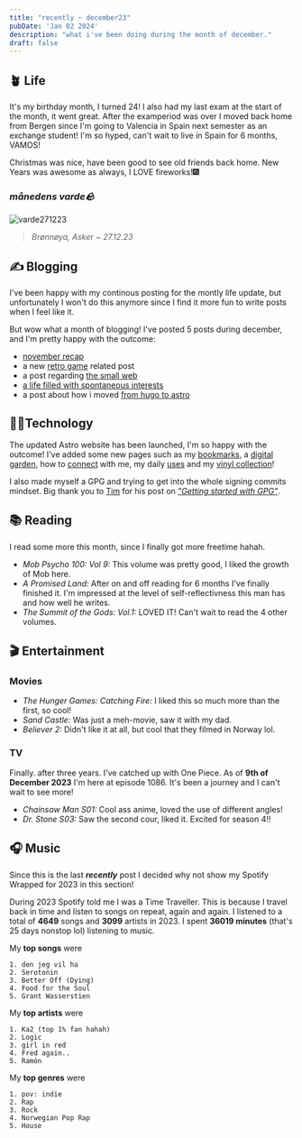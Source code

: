 ```yaml
---
title: "recently ~ december23"
pubDate: 'Jan 02 2024'
description: "what i've been doing during the month of december."
draft: false
---
```


## 🪴 Life

It's my birthday month, I turned 24! I also had my last exam at the start of the month, it went great. After the examperiod was over I moved back home from Bergen since I'm going to Valencia in Spain next semester as an exchange student! I'm so hyped, can't wait to live in Spain for 6 months, VAMOS!

Christmas was nice, have been good to see old friends back home. New Years was awesome as always, I LOVE fireworks!🎆

### _månedens varde🪨_

![varde271223](/img/varder/varde271223.webp)

> *Brønnøya, Asker ~ 27.12.23*

## ✍️ Blogging

I've been happy with my continous posting for the montly life update, but unfortunately I won't do this anymore since I find it more fun to write posts when I feel like it. 

But wow what a month of blogging! I've posted 5 posts during december, and I'm pretty happy with the outcome:

- [november recap](/blog/2023-november-recently/)
- a new [retro game](/blog/pokémon-yellow-a-timeless-masterpiece/) related post 
- a post regarding [the small web](/blog/the-cozy-corners-of-cyberspace/)
- [a life filled with spontaneous interests](/blog/a-life-filled-with-spontaneous-interests/)
- a post about how i moved [from hugo to astro](/blog/from-hugo-to-astro)

## 👨‍💻Technology

The updated Astro website has been launched, I'm so happy with the outcome! I've added some new pages such as my [bookmarks](/bookmarks), a [digital garden](/garden), how to [connect](/connect) with me, my daily [uses](/uses) and my [vinyl collection](/vinyl)! 

I also made myself a GPG and trying to get into the whole signing commits mindset. Big thank you to [Tim](https://timharek.no) for his post on [*"Getting started with GPG"*](https://timharek.no/blog/getting-started-gpg).

## 📚 Reading

I read some more this month, since I finally got more freetime hahah.

- *Mob Psycho 100: Vol 9:* This volume was pretty good, I liked the growth of Mob here.
- *A Promised Land:* After on and off reading for 6 months I've finally finished it. I'm impressed at the level of self-reflectivness this man has and how well he writes. 
- *The Summit of the Gods: Vol.1:* LOVED IT! Can't wait to read the 4 other volumes.

## 🎬 Entertainment

### Movies

- *The Hunger Games: Catching Fire:* I liked this so much more than the first, so cool!
- *Sand Castle:* Was just a meh-movie, saw it with my dad.
- *Believer 2:* Didn't like it at all, but cool that they filmed in Norway lol.

### TV

Finally. after three years. I've catched up with One Piece. As of **9th of December 2023** I'm here at episode 1086. It's been a journey and I can't wait to see more!

- *Chainsaw Man S01:* Cool ass anime, loved the use of different angles!
- *Dr. Stone S03:* Saw the second cour, liked it. Excited for season 4!!

## 🎧 Music

Since this is the last ***recently*** post I decided why not show my Spotify Wrapped for 2023 in this section!

During 2023 Spotify told me I was a Time Traveller. This is because I travel back in time and listen to songs on repeat, again and again. I listened to a total of **4649** songs and **3099** artists in 2023. I spent **36019 minutes** (that's 25 days nonstop lol) listening to music.

My **top songs** were

```
1. den jeg vil ha
2. Serotonin
3. Better Off (Dying)
4. Food for the Soul
5. Grant Wasserstien
```

My **top artists** were

```
1. Ka2 (top 1% fan hahah)
2. Logic
3. girl in red
4. Fred again..
5. Ramón
```

My **top genres** were

```
1. pov: indie
2. Rap
3. Rock
4. Norwegian Pop Rap
5. House
```